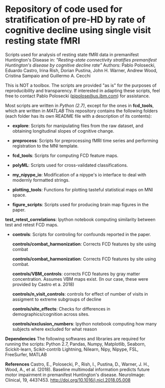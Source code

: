 # Repository of code used for stratification of pre-HD by rate of cognitive decline using single visit resting state fMRI

Scripts used for analysis of resting state fMRI data in premanifest Huntington's Disease in:
*"Resting-state connectivity stratifies premanifest Huntington's disease by cognitive decline rate"*
Authors: Pablo Polosecki, Eduardo Castro, Irina Rish, Dorian Pustina, John H. Warner, Andrew Wood, Cristina Sampaio and Guillermo A. Cecchi

This is NOT a toolbox. The scripts are provided "as is" for the purposes of reproducibility and transparency. If interested in adapting these scripts, feel free to  contact Pablo Polosecki (pipolose@us.ibm.com) for assistance.


Most scripts are written in *Python (2.7)*, except for the ones in **fcd_tools**, which are written in *MATLAB*
This repository contains the following folders (each folder has its own README file with a description of its contents):

* **explore**: Scripts for manipulating files from the raw dataset, and obtaining longitudinal slopes of cognitive change.

* **preprocess**: Scripts for preprocessing fMRI time series and performing registration to the MNI template.

* **fcd_tools**: Scripts for computing FCD feature maps.

* **polyML**: Scripts used for cross-validated classifications.

* **my_nipype_io**: Modification of a nipype's io interface to deal with modernly formatted strings.

* **plotting_tools**: Functions for plotting tasteful statistical maps on MNI space.

* **figure_scripts**: Scripts used for producing brain map figures in the paper.

**test_retest_correlations**: Ipython notebook computing similarity between test and retest FCD maps.

* **controls**: Scripts for controling for confounds reported in the paper.

   **controls/combat_harmonization**: Corrects FCD features by site using combat

   **controls/combat_harmonization**: Corrects FCD features by site using combat.

   **controls/VBM_controls**: corrects FCD features by gray matter concentration. Assumes VBM maps exist. (In our case, these were provided by Castro et a. 2018)

   **controls/n_visit_controls**: controls for effect of number of visits in assigment to extreme subgroups of decline

   **controls/site_effects**: Checks for differences in demographics/cognition across sites.

   **controls/exclusion_numbers**: Ipython notebook computing how many subjects where excluded for what reason


**Dependencies**
The following softwares and libraries are required for running the scripts:
Python 2.7, Pandas, Numpy, Matplotlib, Seaborn, Scickit-learn, Scikit-contrib Lightning, Nilearn, Nipy, Nipype, FSL, FreeSurfer, MATLAB

**References**
Castro, E., Polosecki, P., Rish, I., Pustina, D., Warner, J. H., Wood, A., et al. (2018). Baseline multimodal information predicts future motor impairment in premanifest Huntington's disease. NeuroImage: Clinical, 19, 443?453. http://doi.org/10.1016/j.nicl.2018.05.008
